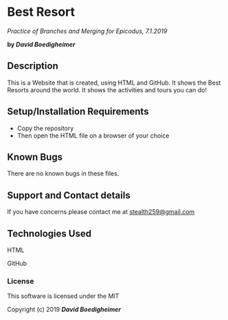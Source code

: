 # Best Resort
_Practice of Branches and Merging for Epicodus, 7.1.2019_

**by _David Boedigheimer_**

## Description
This is a Website that is created, using HTML and GitHub. It shows the Best Resorts around the world. It shows the activities and tours you can do!

## Setup/Installation Requirements
* Copy the repository
* Then open the HTML file on a browser of your choice

## Known Bugs
There are no known bugs in these files.

## Support and Contact details
If you have concerns please contact me at stealth259@gmail.com

## Technologies Used
HTML

GitHub

### License
This software is licensed under the MIT

Copyright (c) 2019 **_David Boedigheimer_**
